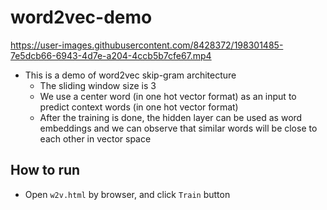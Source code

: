 # word2vec-demo

https://user-images.githubusercontent.com/8428372/198301485-7e5dcb66-6943-4d7e-a204-4ccb5b7cfe67.mp4

* This is a demo of word2vec skip-gram architecture
  * The sliding window size is 3
  * We use a center word (in one hot vector format) as an input to predict context words (in one hot vector format)
  * After the training is done, the hidden layer can be used as word embeddings and we can observe that similar words will be close to each other in vector space

## How to run
* Open `w2v.html` by browser, and click `Train` button


